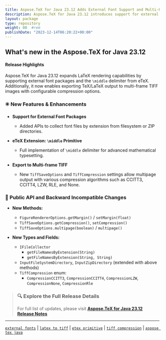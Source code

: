 ```yaml
---
title: Aspose.TeX for Java 23.12 Adds External Font Support and Multi-Frame TIFF Export
description: Aspose.TeX for Java 23.12 introduces support for external font packages, the \middle delimiter from eTeX, and multi-frame TIFF image export.
layout: package
type: repository
weight: 00	#rem
publishDate: "2023-12-14T06:20:22+00:00"
---
```


## What's new in the Aspose.TeX for Java 23.12

#### Release Highlights

Aspose.TeX for Java 23.12 expands LaTeX rendering capabilities by supporting external font packages and the `\middle` delimiter from eTeX. Additionally, it now enables exporting TeX/LaTeX output to multi-frame TIFF images with configurable compression options.

### ✳️ New Features & Enhancements

- **Support for External Font Packages**
  - Added APIs to collect font files by extension from filesystem or ZIP directories.

- **eTeX Extension: `\middle` Primitive**
  - Full implementation of `\middle` delimiter for advanced mathematical typesetting.

- **Export to Multi-frame TIFF**
  - New `TiffSaveOptions` and `TiffCompression` settings allow multipage output with various compression algorithms such as CCITT3, CCITT4, LZW, RLE, and None.

### 🔄 Public API and Backward Incompatible Changes

- **New Methods:**
  - `FigureRendererOptions.getMargin()` / `setMargin(float)`
  - `TiffSaveOptions.getCompression()`, `setCompression()`
  - `TiffSaveOptions.multipage(boolean)` / `multipage()`

- **New Types and Fields:**
  - `IFileCollector`
    - `getFileNamesByExtension(String)`
    - `getFileNamesByExtension(String, String)`
  - `InputFileSystemDirectory`, `InputZipDirectory` (extended with above methods)
  - `TiffCompression` enum:
    - `CompressionCCITT3`, `CompressionCCITT4`, `CompressionLZW`, `CompressionNone`, `CompressionRle`

> ### 🔍 Explore the Full Release Details
>
> For full list of updates, please visit **[Aspose.TeX for Java 23.12 Release Notes](https://releases.aspose.com/tex/java/release-notes/2023/aspose-tex-for-java-23-12-release-notes/)**

---

[`external fonts`](https://search.aspose.com/q/external-fonts.html) | [`latex to tiff`](https://search.aspose.com/q/latex-to-tiff.html) | [`etex primitive`](https://search.aspose.com/q/etex-primitive.html) | [`tiff compression`](https://search.aspose.com/q/tiff-compression.html) | [`aspose tex java`](https://search.aspose.com/q/aspose-tex-java.html)
